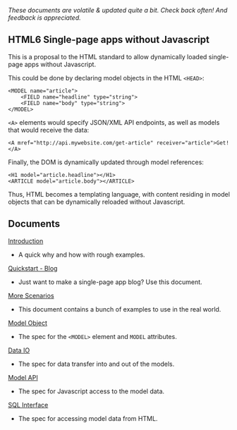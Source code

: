 _These documents are volatile & updated quite a bit.  Check back often!  And feedback is appreciated._

HTML6 Single-page apps without Javascript
-----------------------------------------

This is a proposal to the HTML standard to allow dynamically loaded single-page apps without Javascript.

This could be done by declaring model objects in the HTML `<HEAD>`:

    <MODEL name="article">
        <FIELD name="headline" type="string">
        <FIELD name="body" type="string">
    </MODEL>

`<A>` elements would specify JSON/XML API endpoints, as well as models that would receive the data:

    <A mref="http://api.mywebsite.com/get-article" receiver="article">Get!</A>

Finally, the DOM is dynamically updated through model references:

    <H1 model="article.headline"></H1>
    <ARTICLE model="article.body"></ARTICLE>

Thus, HTML becomes a templating language, with content residing in model objects that can be dynamically reloaded without Javascript.


Documents
---------

[Introduction](https://github.com/mozumder/HTML6/blob/master/INTRODUCTION.md)
 - A quick why and how with rough examples.

[Quickstart - Blog](https://github.com/mozumder/HTML6/blob/master/Quickstart%20-%20Blog.md)
 - Just want to make a single-page app blog?  Use this document.
 
[More Scenarios](https://github.com/mozumder/HTML6/blob/master/More%20Scenarios.md)
 - This document contains a bunch of examples to use in the real world.
 
[Model Object](https://github.com/mozumder/HTML6/blob/master/Model%20Object.md)
 - The spec for the `<MODEL>` element and `MODEL` attributes.

[Data IO](https://github.com/mozumder/HTML6/blob/master/Data%20IO.md)
 - The spec for data transfer into and out of the models.
 
[Model API](https://github.com/mozumder/HTML6/blob/master/Model%20API.md)
 - The spec for Javascript access to the model data.
 
[SQL Interface](https://github.com/mozumder/HTML6/blob/master/SQL%20Interface.md)
 - The spec for accessing model data from HTML.